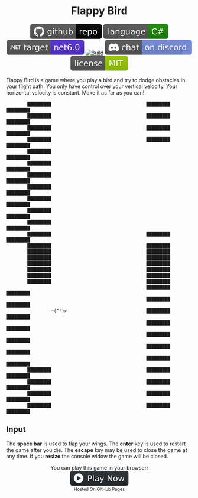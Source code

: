 <h1 align="center">
	Flappy Bird
</h1>

<p align="center">
	<a href="https://github.com/ZacharyPatten/dotnet-console-games" alt="GitHub repo"><img alt="flat" src="../../.github/resources/github-repo-black.svg"></a>
	<a href="https://docs.microsoft.com/en-us/dotnet/csharp/" alt="GitHub repo"><img alt="Language C#" src="../../.github/resources/language-csharp.svg"></a>
	<a href="https://dotnet.microsoft.com/download"><img src="../../.github/resources/dotnet-badge.svg" title="Target Framework" alt="Target Framework"></a>
	<a href="https://github.com/ZacharyPatten/dotnet-console-games/actions"><img src="https://github.com/ZacharyPatten/dotnet-console-games/workflows/Flappy%20Bird%20Build/badge.svg" title="Goto Build" alt="Build"></a>
	<a href="https://discord.gg/4XbQbwF" alt="Discord"><img src="../../.github/resources/discord-badge.svg" title="Go To Discord Server" alt="Discord"/></a>
	<a href="../../LICENSE" alt="license"><img src="../../.github/resources/license-MIT-green.svg" /></a>
</p>

Flappy Bird is a game where you play a bird and try to dodge obstacles in your flight path. You only have control over your vertical velocity. Your horizontal velocity is constant. Make it as far as you can!

```
        █████████                                    █████████                                    █████████
        █████████                                    █████████                                    █████████
        █████████                                    █████████                                    █████████
        █████████                                    █████████                                    █████████
        █████████                                                                                 █████████
        █████████                                                                                 █████████
        █████████                                                                                 █████████
        █████████                                                                                 █████████
        █████████                                                                                 █████████
        █████████                                                                                 █████████
        █████████                                                                                 █████████
        █████████                                    █████████                                    █████████
        █████████                                    █████████
        █████████                                    █████████
        █████████                                    █████████
        █████████                                    █████████
        █████████                                    █████████
        █████████                                    █████████
        █████████                                    █████████
                                                     █████████                                    █████████
                                                     █████████                                    █████████
                 ~(^')>                              █████████                                    █████████
                                                     █████████                                    █████████
                                                     █████████                                    █████████
                                                     █████████                                    █████████
                                                     █████████                                    █████████
        █████████                                    █████████                                    █████████
        █████████                                    █████████                                    █████████
        █████████                                    █████████                                    █████████
        █████████                                    █████████                                    █████████
```

## Input

The **space bar** is used to flap your wings. The **enter** key is used to restart the game after you die. The **escape** key may be used to close the game at any time. If you **resize** the console widow the game will be closed.

<p align="center">
	You can play this game in your browser:
	<br />
	<a href="https://zacharypatten.github.io/dotnet-console-games/Flappy%20Bird" alt="Play Now">
		<sub><img height="40"src="../../.github/resources/play-badge.svg" title="Play Now" alt="Play Now"/></sub>
	</a>
	<br />
	<sup>Hosted On GitHub Pages</sup>
</p>
